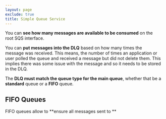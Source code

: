 ```yaml
---
layout: page
exclude: true
title: Simple Queue Service
---
```


You can **see how many messages are available to be consumed** on the root SQS interface.

You can **put messages into the DLQ** based on how many times the message was received. This means, the number of times an application or user polled the queue and received a message but did not delete them. This implies there was some issue with the message and so it needs to be stored in the DLQ.

The **DLQ must match the queue type for the main queue**, whether that be a **standard** queue or a **FIFO** queue.

## FIFO Queues

FIFO queues allow to **ensure all messages sent to **
<!--stackedit_data:
eyJoaXN0b3J5IjpbMTc4NjM3NzI2NSw5NzM0OTAyOTVdfQ==
-->